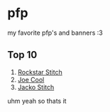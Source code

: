 # pfp
my favorite pfp's and banners :3

## Top 10
1. [Rockstar Stitch](https://raw.githubusercontent.com/shxrklol/pfp/main/pfps/rockstar-stitch.jpeg)
2. [Joe Cool](https://raw.githubusercontent.com/shxrklol/pfp/main/pfps/joe%20cool.jpg)
3. [Jacko Stitch](https://raw.githubusercontent.com/shxrklol/pfp/main/pfps/jacko-stitch.jpeg)


uhm yeah so thats it
